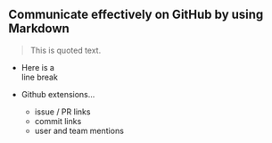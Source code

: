 ## Communicate effectively on GitHub by using Markdown
> This is quoted text.

* Here is a<br />line break

* Github extensions...
  * issue / PR links
  * commit links
  * user and team mentions


